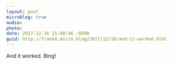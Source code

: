 ```yaml
---
layout: post
microblog: true
audio: 
photo: 
date: 2017-12-16 15:00:46 -0500
guid: http://frankm.micro.blog/2017/12/16/and-it-worked.html
---
```

And it worked. Bing!
